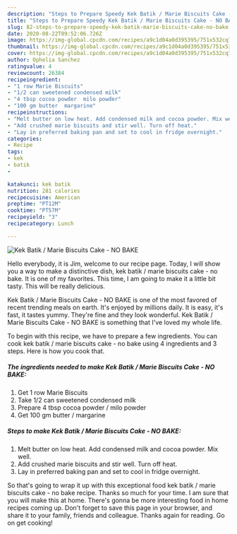 ```yaml
---
description: "Steps to Prepare Speedy Kek Batik / Marie Biscuits Cake - NO BAKE"
title: "Steps to Prepare Speedy Kek Batik / Marie Biscuits Cake - NO BAKE"
slug: 82-steps-to-prepare-speedy-kek-batik-marie-biscuits-cake-no-bake
date: 2020-08-22T09:52:06.726Z
image: https://img-global.cpcdn.com/recipes/a9c1d04a0d395395/751x532cq70/kek-batik-marie-biscuits-cake-no-bake-recipe-main-photo.jpg
thumbnail: https://img-global.cpcdn.com/recipes/a9c1d04a0d395395/751x532cq70/kek-batik-marie-biscuits-cake-no-bake-recipe-main-photo.jpg
cover: https://img-global.cpcdn.com/recipes/a9c1d04a0d395395/751x532cq70/kek-batik-marie-biscuits-cake-no-bake-recipe-main-photo.jpg
author: Ophelia Sanchez
ratingvalue: 4
reviewcount: 26384
recipeingredient:
- "1 row Marie Biscuits"
- "1/2 can sweetened condensed milk"
- "4 tbsp cocoa powder  milo powder"
- "100 gm butter  margarine"
recipeinstructions:
- "Melt butter on low heat. Add condensed milk and cocoa powder. Mix well."
- "Add crushed marie biscuits and stir well. Turn off heat."
- "Lay in preferred baking pan and set to cool in fridge overnight."
categories:
- Recipe
tags:
- kek
- batik
- 

katakunci: kek batik  
nutrition: 281 calories
recipecuisine: American
preptime: "PT12M"
cooktime: "PT57M"
recipeyield: "3"
recipecategory: Lunch

---
```



![Kek Batik / Marie Biscuits Cake - NO BAKE](https://img-global.cpcdn.com/recipes/a9c1d04a0d395395/751x532cq70/kek-batik-marie-biscuits-cake-no-bake-recipe-main-photo.jpg)

Hello everybody, it is Jim, welcome to our recipe page. Today, I will show you a way to make a distinctive dish, kek batik / marie biscuits cake - no bake. It is one of my favorites. This time, I am going to make it a little bit tasty. This will be really delicious.

Kek Batik / Marie Biscuits Cake - NO BAKE is one of the most favored of recent trending meals on earth. It's enjoyed by millions daily. It is easy, it's fast, it tastes yummy. They're fine and they look wonderful. Kek Batik / Marie Biscuits Cake - NO BAKE is something that I've loved my whole life.




To begin with this recipe, we have to prepare a few ingredients. You can cook kek batik / marie biscuits cake - no bake using 4 ingredients and 3 steps. Here is how you cook that.

<!--inarticleads1-->

##### The ingredients needed to make Kek Batik / Marie Biscuits Cake - NO BAKE:

1. Get 1 row Marie Biscuits
1. Take 1/2 can sweetened condensed milk
1. Prepare 4 tbsp cocoa powder / milo powder
1. Get 100 gm butter / margarine




<!--inarticleads2-->

##### Steps to make Kek Batik / Marie Biscuits Cake - NO BAKE:

1. Melt butter on low heat. Add condensed milk and cocoa powder. Mix well.
1. Add crushed marie biscuits and stir well. Turn off heat.
1. Lay in preferred baking pan and set to cool in fridge overnight.




So that's going to wrap it up with this exceptional food kek batik / marie biscuits cake - no bake recipe. Thanks so much for your time. I am sure that you will make this at home. There's gonna be more interesting food in home recipes coming up. Don't forget to save this page in your browser, and share it to your family, friends and colleague. Thanks again for reading. Go on get cooking!

